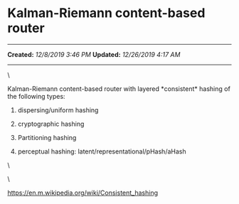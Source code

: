 Kalman-Riemann content-based router
===================================

  -------------- ----------------------
  **Created:**   *12/8/2019 3:46 PM*
  **Updated:**   *12/26/2019 4:17 AM*
  -------------- ----------------------

\

Kalman-Riemann content-based router with layered \*consistent\* hashing
of the following types:

1.  dispersing/uniform hashing

2.  cryptographic hashing

3.  Partitioning hashing

4.  perceptual hashing: latent/representational/pHash/aHash 

\

\

<https://en.m.wikipedia.org/wiki/Consistent_hashing>

 
